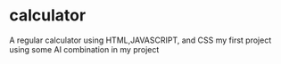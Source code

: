 # calculator
A regular calculator using HTML,JAVASCRIPT, and CSS my first project using some AI combination in my project
